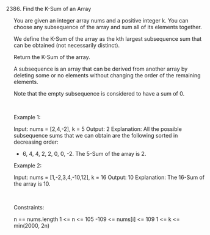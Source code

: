 2386. Find the K-Sum of an Array

You are given an integer array nums and a positive integer k. You can choose any subsequence of the array and sum all of its elements together.

We define the K-Sum of the array as the kth largest subsequence sum that can be obtained (not necessarily distinct).

Return the K-Sum of the array.

A subsequence is an array that can be derived from another array by deleting some or no elements without changing the order of the remaining elements.

Note that the empty subsequence is considered to have a sum of 0.

 

Example 1:

Input: nums = [2,4,-2], k = 5
Output: 2
Explanation: All the possible subsequence sums that we can obtain are the following sorted in decreasing order:
- 6, 4, 4, 2, 2, 0, 0, -2.
The 5-Sum of the array is 2.


Example 2:

Input: nums = [1,-2,3,4,-10,12], k = 16
Output: 10
Explanation: The 16-Sum of the array is 10.


 

Constraints:

n == nums.length
1 <= n <= 105
-109 <= nums[i] <= 109
1 <= k <= min(2000, 2n)
